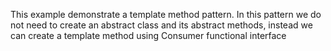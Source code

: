 This example demonstrate a template method pattern.
In this pattern we do not need to create an abstract class and its abstract methods, instead we can create a template method using Consumer functional interface